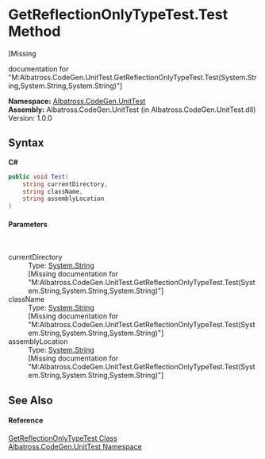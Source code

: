 # GetReflectionOnlyTypeTest.Test Method 
 

\[Missing <summary> documentation for "M:Albatross.CodeGen.UnitTest.GetReflectionOnlyTypeTest.Test(System.String,System.String,System.String)"\]

**Namespace:**&nbsp;<a href="56BAD780.md">Albatross.CodeGen.UnitTest</a><br />**Assembly:**&nbsp;Albatross.CodeGen.UnitTest (in Albatross.CodeGen.UnitTest.dll) Version: 1.0.0

## Syntax

**C#**<br />
``` C#
public void Test(
	string currentDirectory,
	string className,
	string assemblyLocation
)
```


#### Parameters
&nbsp;<dl><dt>currentDirectory</dt><dd>Type: <a href="http://msdn2.microsoft.com/en-us/library/s1wwdcbf" target="_blank">System.String</a><br />\[Missing <param name="currentDirectory"/> documentation for "M:Albatross.CodeGen.UnitTest.GetReflectionOnlyTypeTest.Test(System.String,System.String,System.String)"\]</dd><dt>className</dt><dd>Type: <a href="http://msdn2.microsoft.com/en-us/library/s1wwdcbf" target="_blank">System.String</a><br />\[Missing <param name="className"/> documentation for "M:Albatross.CodeGen.UnitTest.GetReflectionOnlyTypeTest.Test(System.String,System.String,System.String)"\]</dd><dt>assemblyLocation</dt><dd>Type: <a href="http://msdn2.microsoft.com/en-us/library/s1wwdcbf" target="_blank">System.String</a><br />\[Missing <param name="assemblyLocation"/> documentation for "M:Albatross.CodeGen.UnitTest.GetReflectionOnlyTypeTest.Test(System.String,System.String,System.String)"\]</dd></dl>

## See Also


#### Reference
<a href="E1BB5C91.md">GetReflectionOnlyTypeTest Class</a><br /><a href="56BAD780.md">Albatross.CodeGen.UnitTest Namespace</a><br />